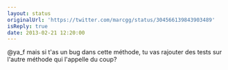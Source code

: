 ```yaml
---
layout: status
originalUrl: 'https://twitter.com/marcgg/status/304566139843903489'
isReply: true
date: 2013-02-21 12:20:00
---
```


@ya_f mais si t'as un bug dans cette méthode, tu vas rajouter des tests sur l'autre méthode qui l'appelle du coup?
